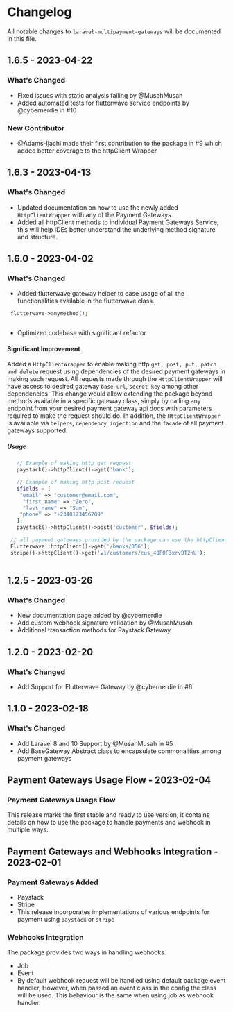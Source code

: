 # Changelog

All notable changes to `laravel-multipayment-gateways` will be documented in this file.

## 1.6.5 - 2023-04-22

### What's Changed

- Fixed issues with static analysis failing by @MusahMusah
- Added automated tests for flutterwave service endpoints by @cybernerdie in #10

### New Contributor

- @Adams-Ijachi  made their first contribution to the package in #9 which added better coverage to the httpClient Wrapper

## 1.6.3 - 2023-04-13

### What's Changed

- Updated documentation on how to use the newly added `HttpClientWrapper` with any of the Payment Gateways.
- Added all httpClient methods to individual Payment Gateways Service, this will help IDEs better understand the underlying method signature and structure.

## 1.6.0 - 2023-04-02

### What's Changed

- Added flutterwave gateway helper to ease usage of all the functionalities available in the flutterwave class.

```php
 flutterwave->anymethod();



```
- Optimized codebase with significant refactor

#### Significant Improvement

Added a `HttpClientWrapper` to enable making http `get, post, put, patch and delete` request using dependencies of the desired payment gateways in making such request.
All requests made through the `HttpClientWrapper` will have access to desired gateway `base url`, `secret key` among other dependencies. This change would allow extending the package beyond methods available in a specific gateway class, simply by calling any endpoint from your desired payment gateway api docs with parameters required to make the request should do.
In addition, the `HttpClientWrapper` is available via `helpers`, `dependency injection` and the `facade` of all payment gateways supported.

##### Usage

```php
   // Example of making http get request
   paystack()->httpClient()->get('bank');

   // Example of making http post request
   $fields = [
    "email" => "customer@email.com",
     "first_name" => "Zero",
     "last_name" => "Sum",
    "phone" => "+2348123456789"
   ];
   paystack()->httpClient()->post('customer', $fields);

 // all payment gateways provided by the package can use the httpClient
 Flutterwave::httpClient()->get('/banks/056');
 stripe()->httpClient()->get('v1/customers/cus_4QFOF3xrvBT2nU');



```
## 1.2.5 - 2023-03-26

### What's Changed

- New documentation page added by @cybernerdie
- Add custom webhook signature validation by @MusahMusah
- Additional transaction methods for Paystack Gateway

## 1.2.0 - 2023-02-20

### What's Changed

- Add Support for Flutterwave Gateway by @cybernerdie in #6

## 1.1.0 - 2023-02-18

### What's Changed

- Add Laravel 8 and 10 Support by @MusahMusah in #5
- Add BaseGateway Abstract class to encapsulate commonalities among payment gateways

## Payment Gateways Usage Flow  - 2023-02-04

### Payment Gateways Usage Flow

This release marks the first stable and ready to use version, it contains details on how to use the package to handle payments and webhook in multiple ways.

## Payment Gateways and Webhooks Integration - 2023-02-01

### Payment Gateways Added

- Paystack
- Stripe
- This release incorporates implementations of various endpoints for payment using `paystack` or `stripe`

### Webhooks Integration

The package provides two ways in handling webhooks.

- Job
- Event
- By default webhook request will be handled using default package event handler, However, when passed an event class in the config the class will be used. This behaviour is the same when using job as webhook handler.
